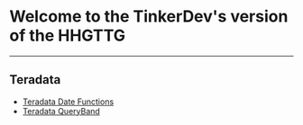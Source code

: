 # Welcome to the TinkerDev's version of the HHGTTG

***

## Teradata
- [Teradata Date Functions](teradata_date_functions.md)
- [Teradata QueryBand](teradata_queryband.md)







